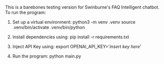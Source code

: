 This is a barebones testing version for Swinburne's FAQ Intelligent chatbot.
To run the program:

1) Set up a virtual environment:
  python3 -m venv .venv
  source .venv/bin/activate
  .venv/bin/python

2) Install dependencies using:
  pip install -r requirements.txt

3) Inject API Key using:
  export OPENAI_API_KEY='_insert key here_'

4) Run the program:
  python main.py
  
